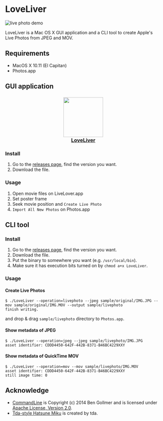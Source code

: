 # LoveLiver

![live photo demo](https://raw.githubusercontent.com/mzp/LoveLiver/m%40ster/demo.gif)

LoveLiver is a Mac OS X GUI application and a CLI tool to create Apple's Live Photos from JPEG and MOV.

## Requirements

 * MacOS X 10.11 (El Capitan)
 * Photos.app

## GUI application

<h3 align="center">
  <a href="https://github.com/mzp/LoveLiver/releases">
    <img src="https://raw.githubusercontent.com/mzp/LoveLiver/m%40ster/LoveLiver-osx/Assets.xcassets/AppIcon.appiconset/icon256.png" width="128" />
    <br />
    LoveLiver
  </a>
</h3>

### Install

1. Go to the [releases page](https://github.com/mzp/LoveLiver/releases), find the version you want.
2. Download the file.

### Usage

1. Open movie files on LiveLover.app
2. Set poster frame
3. Seek movie position and `Create Live Photo`
4. `Import All New Photos` on Photos.app

## CLI tool

### Install

 1. Go to the [releases page](https://github.com/mzp/LoveLiver/releases), find the version you want.
 2. Download the file.
 3. Put the binary to somewhere you want (e.g. `/usr/local/bin`).
 4. Make sure it has execution bits turned on by `chmod a+x LoveLiver`.

### Usage

#### Create Live Photos

```
$ ./LoveLiver --operation=livephoto --jpeg sample/original/IMG.JPG --mov sample/original/IMG.MOV --output sample/livephoto
finish writing.
```

and drop & drag `sample/livephoto` directory to `Photos.app`.

#### Show metadata of JPEG

```
$ ./LoveLiver --operation=jpeg --jpeg sample/livephoto/IMG.JPG
asset identifier: CDDD4450-642F-442B-8371-B46BC4229XXY
```

#### Show metadata of QuickTime MOV

```
$ ./LoveLiver --operation=mov --mov sample/livephoto/IMG.MOV
asset identifier: CDDD4450-642F-442B-8371-B46BC4229XXY
still image time: 0
```

## Acknowledge

 * [CommandLine](https://github.com/jatoben/CommandLine) is Copyright (c) 2014 Ben Gollmer and is licensed under [Apache License, Version 2.0](http://www.apache.org/licenses/LICENSE-2.0).
 * [Tda-style Hatsune Miku](https://bowlroll.net/file/4576) is created by tda.
